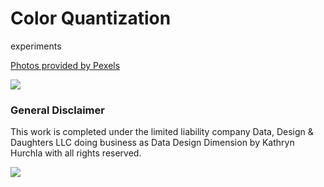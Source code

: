 # Color Quantization

experiments

<a href="https://www.pexels.com">Photos provided by Pexels</a>

<!-- or show our white logo -->

<a href="https://www.pexels.com">
  <img src="https://images.pexels.com/lib/api/pexels-white.png" />
</a>

### General Disclaimer
This work is completed under the limited liability company Data, Design & Daughters LLC doing business as Data Design Dimension by Kathryn Hurchla with all rights reserved.

<!-- my custom buy me and a mentee a tea button -->
<a href="https://www.buymeacoffee.com/earthtokathy"><img src="https://img.buymeacoffee.com/button-api/?text=Fuel experiments with tea&emoji=🍵&slug=earthtokathy&button_colour=ecd0df&font_colour=062D3F&font_family=Poppins&outline_colour=000000&coffee_colour=FFDD00"></a>